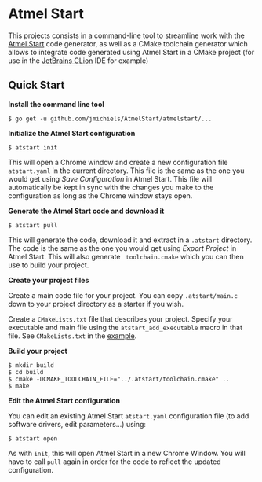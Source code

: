
# Atmel Start

This projects consists in a command-line tool to streamline work with the [Atmel Start](http://start.atmel.com/) code generator, as well as a CMake toolchain generator which allows to integrate code generated using Atmel Start in a CMake project (for use in the [JetBrains CLion](https://www.jetbrains.com/clion/) IDE for example)

## Quick Start

**Install the command line tool**
```
$ go get -u github.com/jmichiels/AtmelStart/atmelstart/...
```
**Initialize the Atmel Start configuration**
```
$ atstart init
```
This will open a Chrome window and create a new configuration file `atstart.yaml` in the current directory. This file is the same as the one you would get using *Save Configuration* in Atmel Start. This file will automatically be kept in sync with the changes you make to the configuration as long as the Chrome window stays open.

**Generate the Atmel Start code and download it**
```
$ atstart pull
``` 
This will generate the code, download it and extract in a `.atstart` directory. The code is the same as the one you would get using *Export Project* in Atmel Start. This will also generate ` toolchain.cmake` which you can then use to build your project.

**Create your project files**

Create a main code file for your project. You can copy `.atstart/main.c` down to your project directory as a starter if you wish.

Create a `CMakeLists.txt` file that describes your project. Specify your executable and main file using the `atstart_add_executable` macro in that file. See `CMakeLists.txt` in the [example](example).

**Build your project**

```
$ mkdir build
$ cd build
$ cmake -DCMAKE_TOOLCHAIN_FILE="../.atstart/toolchain.cmake" ..
$ make
```

**Edit the Atmel Start configuration**

You can edit an existing Atmel Start `atstart.yaml` configuration file (to add software drivers, edit parameters...) using:
```
$ atstart open
``` 
As with `init`, this will open Atmel Start in a new Chrome Window. You will have to call `pull` again in order for the code to reflect the updated configuration.
